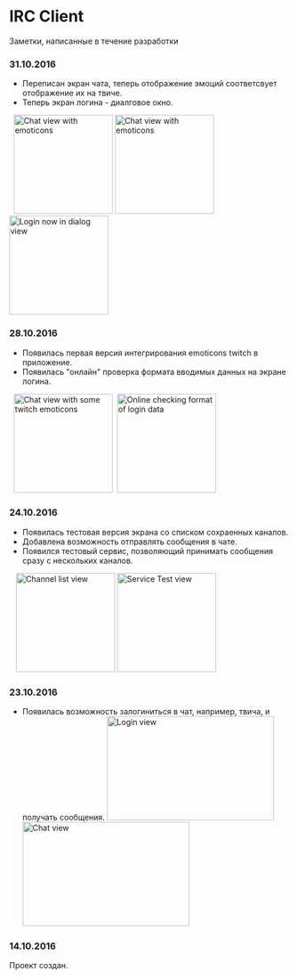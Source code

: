 # IRC Client

Заметки, написанные в течениe разработки

### 31.10.2016
* Переписан экран чата, теперь отображение эмоций соответсвует отображение их на твиче.
* Теперь экран логина - диалговое окно.

    <img alt="Chat view with emoticons" src="https://pp.vk.me/c636919/v636919212/339f4/JRvnHinB1YY.jpg" height="178px">
    <img alt="Chat view with emoticons" src="https://pp.vk.me/c636919/v636919212/33a52/A2G1LDcjNso.jpg" height="178px">
    <img alt="Login now in dialog view" src="https://pp.vk.me/c636919/v636919212/33b81/XTfJNKsm9C8.jpg" height="178px">


### 28.10.2016
* Появилась первая версия интегрирования emoticons twitch в приложение.
* Появилась "онлайн" проверка формата вводимых данных на экране логина.

    <img alt="Chat view with some twitch emoticons" src="https://pp.vk.me/c636919/v636919212/334ef/cp-_viV8E7c.jpg" height="178px">
    <img alt="Online checking format of login data" src="https://pp.vk.me/c636919/v636919212/33513/d0S8ff3W2JI.jpg" height="178px">
  
### 24.10.2016
* Появилась тестовая версия экрана со списком сохраенных каналов.
* Добавлена возможность отправлять сообщения в чате.
* Появился тестовый сервис, позволяющий принимать сообщения сразу с нескольких каналов.

    <img alt="Channel list view" src="https://pp.vk.me/c636918/v636918212/2d73c/uePrHaF86TQ.jpg" height="178px">
    <img alt="Service Test view" src="https://pp.vk.me/c837732/v837732334/7f92/HyLDjIMFaTs.jpg" height="178px">


### 23.10.2016
* Появилась возможность залогиниться в чат, например, твича, и получать сообщения.
     <img alt="Login view" src="https://pp.vk.me/c636918/v636918212/2d409/8lIMuJV_rXU.jpg" width="300px" height="187px">
     <img alt="Chat view" src="https://pp.vk.me/c636918/v636918212/2d412/QOz0w-76A6Q.jpg" width="300px" height="187px">
     
### 14.10.2016
Проект создан.
